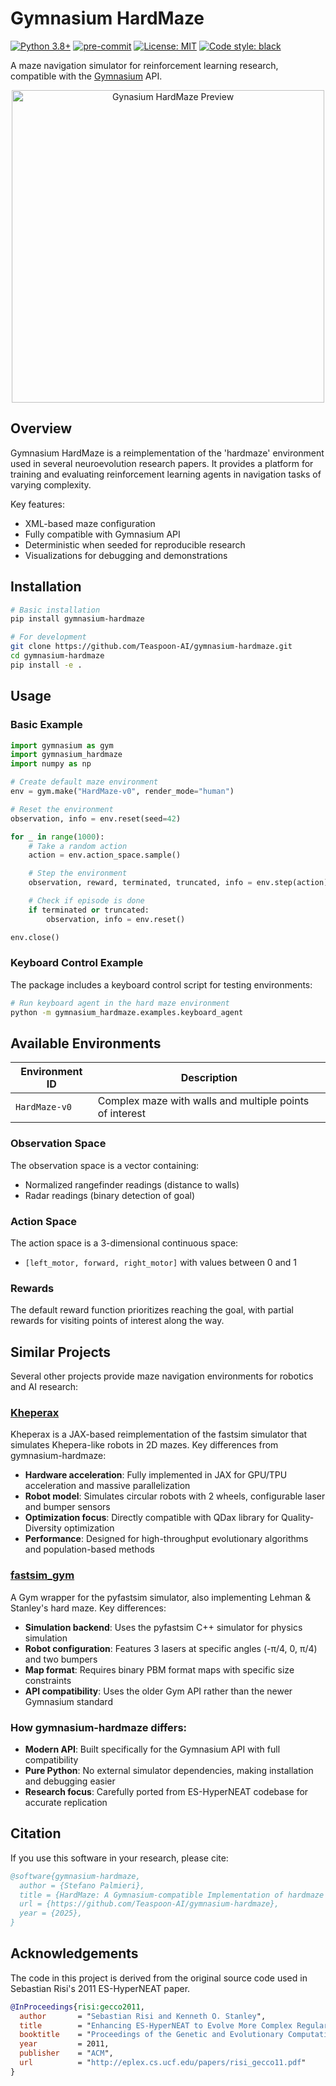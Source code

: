 # Gymnasium HardMaze

[![Python 3.8+](https://img.shields.io/badge/python-3.8+-blue.svg)](https://www.python.org/downloads/release/python-380/)
[![pre-commit](https://img.shields.io/badge/pre--commit-enabled-brightgreen?logo=pre-commit&logoColor=white)](https://pre-commit.com/)
[![License: MIT](https://img.shields.io/badge/License-MIT-yellow.svg)](https://opensource.org/licenses/MIT)
[![Code style: black](https://img.shields.io/badge/code%20style-black-000000.svg)](https://github.com/psf/black)

A maze navigation simulator for reinforcement learning research, compatible with the [Gymnasium](https://gymnasium.farama.org/) API.

<p align="center">
  <img src="https://raw.github.com/Teaspoon-AI/gymnasium-hardmaze/main/hardmaze-text.png" alt="Gynasium HardMaze Preview" width="500"/>
</p>

## Overview

Gymnasium HardMaze is a reimplementation of the 'hardmaze' environment used in several neuroevolution research papers. It provides a platform for training and evaluating reinforcement learning agents in navigation tasks of varying complexity.

Key features:
- XML-based maze configuration
- Fully compatible with Gymnasium API
- Deterministic when seeded for reproducible research
- Visualizations for debugging and demonstrations

## Installation

```bash
# Basic installation
pip install gymnasium-hardmaze

# For development
git clone https://github.com/Teaspoon-AI/gymnasium-hardmaze.git
cd gymnasium-hardmaze
pip install -e .
```

## Usage

### Basic Example

```python
import gymnasium as gym
import gymnasium_hardmaze
import numpy as np

# Create default maze environment
env = gym.make("HardMaze-v0", render_mode="human")

# Reset the environment
observation, info = env.reset(seed=42)

for _ in range(1000):
    # Take a random action
    action = env.action_space.sample()

    # Step the environment
    observation, reward, terminated, truncated, info = env.step(action)

    # Check if episode is done
    if terminated or truncated:
        observation, info = env.reset()

env.close()
```

### Keyboard Control Example

The package includes a keyboard control script for testing environments:

```bash
# Run keyboard agent in the hard maze environment
python -m gymnasium_hardmaze.examples.keyboard_agent
```

## Available Environments

| Environment ID | Description |
|----------------|-------------|
| `HardMaze-v0` | Complex maze with walls and multiple points of interest |

### Observation Space

The observation space is a vector containing:
- Normalized rangefinder readings (distance to walls)
- Radar readings (binary detection of goal)

### Action Space

The action space is a 3-dimensional continuous space:
- `[left_motor, forward, right_motor]` with values between 0 and 1

### Rewards

The default reward function prioritizes reaching the goal, with partial rewards for visiting points of interest along the way.

## Similar Projects

Several other projects provide maze navigation environments for robotics and AI research:

### [Kheperax](https://github.com/adaptive-intelligent-robotics/Kheperax)
Kheperax is a JAX-based reimplementation of the fastsim simulator that simulates Khepera-like robots in 2D mazes. Key differences from gymnasium-hardmaze:
- **Hardware acceleration**: Fully implemented in JAX for GPU/TPU acceleration and massive parallelization
- **Robot model**: Simulates circular robots with 2 wheels, configurable laser and bumper sensors
- **Optimization focus**: Directly compatible with QDax library for Quality-Diversity optimization
- **Performance**: Designed for high-throughput evolutionary algorithms and population-based methods

### [fastsim_gym](https://github.com/mirandablue/fastsim_gym)
A Gym wrapper for the pyfastsim simulator, also implementing Lehman & Stanley's hard maze. Key differences:
- **Simulation backend**: Uses the pyfastsim C++ simulator for physics simulation
- **Robot configuration**: Features 3 lasers at specific angles (-π/4, 0, π/4) and two bumpers
- **Map format**: Requires binary PBM format maps with specific size constraints
- **API compatibility**: Uses the older Gym API rather than the newer Gymnasium standard

### How gymnasium-hardmaze differs:
- **Modern API**: Built specifically for the Gymnasium API with full compatibility
- **Pure Python**: No external simulator dependencies, making installation and debugging easier
- **Research focus**: Carefully ported from ES-HyperNEAT codebase for accurate replication

## Citation

If you use this software in your research, please cite:

```bibtex
@software{gymnasium-hardmaze,
  author = {Stefano Palmieri},
  title = {HardMaze: A Gymnasium-compatible Implementation of hardmaze environment},
  url = {https://github.com/Teaspoon-AI/gymnasium-hardmaze},
  year = {2025},
}
```

## Acknowledgements

The code in this project is derived from the original source code used in Sebastian Risi's 2011 ES-HyperNEAT paper.

```bibtex
@InProceedings{risi:gecco2011,
  author       = "Sebastian Risi and Kenneth O. Stanley",
  title        = "Enhancing ES-HyperNEAT to Evolve More Complex Regular Neural Networks",
  booktitle    = "Proceedings of the Genetic and Evolutionary Computation Conference (GECCO-2010)",
  year         = 2011,
  publisher    = "ACM",
  url          = "http://eplex.cs.ucf.edu/papers/risi_gecco11.pdf"
}
```
